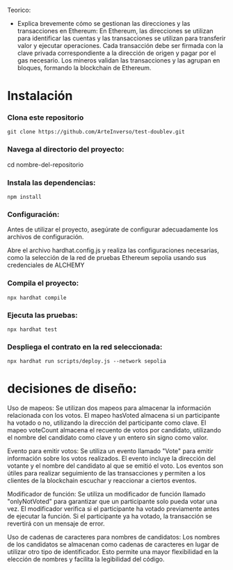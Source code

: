 Teorico:
* Explica brevemente cómo se gestionan las direcciones y las transacciones en
Ethereum:
En Ethereum, las direcciones se utilizan para identificar las cuentas y las transacciones se utilizan para transferir valor y ejecutar operaciones. Cada transacción debe ser firmada con la clave privada correspondiente a la dirección de origen y pagar por el gas necesario. Los mineros validan las transacciones y las agrupan en bloques, formando la blockchain de Ethereum.

# Instalación

### Clona este repositorio
```
git clone https://github.com/ArteInverso/test-doublev.git
```
### Navega al directorio del proyecto:

cd nombre-del-repositorio

### Instala las dependencias:
```
npm install
```

### Configuración:
Antes de utilizar el proyecto, asegúrate de configurar adecuadamente los archivos de configuración.

Abre el archivo hardhat.config.js y realiza las configuraciones necesarias, como la selección de la red de pruebas Ethereum sepolia usando sus credenciales de ALCHEMY

### Compila el proyecto:
```
npx hardhat compile
```
### Ejecuta las pruebas:
```
npx hardhat test
```
### Despliega el contrato en la red seleccionada:
```
npx hardhat run scripts/deploy.js --network sepolia
```

# decisiones de diseño:

Uso de mapeos: Se utilizan dos mapeos para almacenar la información relacionada con los votos. El mapeo hasVoted almacena si un participante ha votado o no, utilizando la dirección del participante como clave. El mapeo voteCount almacena el recuento de votos por candidato, utilizando el nombre del candidato como clave y un entero sin signo como valor.

Evento para emitir votos: Se utiliza un evento llamado "Vote" para emitir información sobre los votos realizados. El evento incluye la dirección del votante y el nombre del candidato al que se emitió el voto. Los eventos son útiles para realizar seguimiento de las transacciones y permiten a los clientes de la blockchain escuchar y reaccionar a ciertos eventos.

Modificador de función: Se utiliza un modificador de función llamado "onlyNotVoted" para garantizar que un participante solo pueda votar una vez. El modificador verifica si el participante ha votado previamente antes de ejecutar la función. Si el participante ya ha votado, la transacción se revertirá con un mensaje de error.

Uso de cadenas de caracteres para nombres de candidatos: Los nombres de los candidatos se almacenan como cadenas de caracteres en lugar de utilizar otro tipo de identificador. Esto permite una mayor flexibilidad en la elección de nombres y facilita la legibilidad del código.

